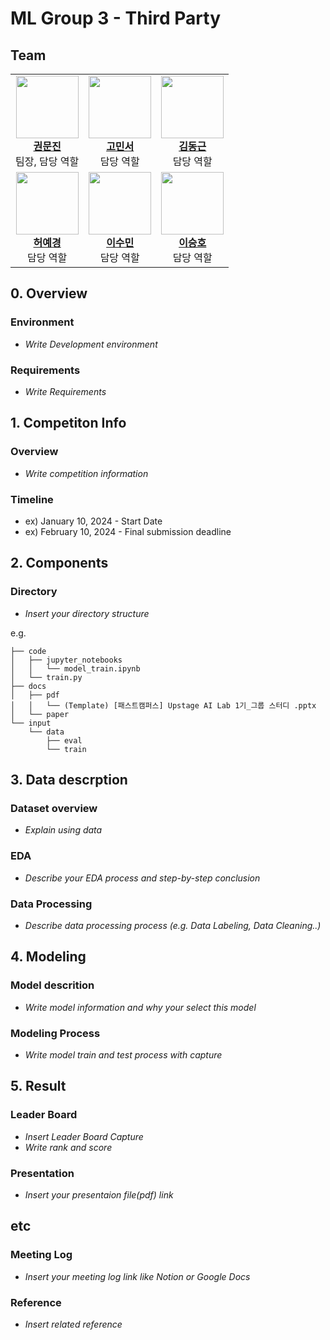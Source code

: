 # ML Group 3 - Third Party
## Team

<table>
  <tr>
    <td align="center">
      <img src="https://avatars.githubusercontent.com/u/156163982?v=4" width="100"><br/>
      <a href="https://github.com/UpstageAILab"><b>권문진</b></a><br/>
      팀장, 담당 역할
    </td>
    <td align="center">
      <img src="https://avatars.githubusercontent.com/u/156163982?v=4" width="100"><br/>
      <a href="https://github.com/UpstageAILab"><b>고민서</b></a><br/>
      담당 역할
    </td>
    <td align="center">
      <img src="https://avatars.githubusercontent.com/u/156163982?v=4" width="100"><br/>
      <a href="https://github.com/UpstageAILab"><b>김동근</b></a><br/>
      담당 역할
    </td>
  </tr>
  <tr>
    <td align="center">
      <img src="https://avatars.githubusercontent.com/u/156163982?v=4" width="100"><br/>
      <a href="https://github.com/UpstageAILab"><b>허예경</b></a><br/>
      담당 역할
    </td>
    <td align="center">
      <img src="https://avatars.githubusercontent.com/u/156163982?v=4" width="100"><br/>
      <a href="https://github.com/UpstageAILab"><b>이수민</b></a><br/>
      담당 역할
    </td>
    <td align="center">
      <img src="https://avatars.githubusercontent.com/u/156163982?v=4" width="100"><br/>
      <a href="https://github.com/UpstageAILab"><b>이승호</b></a><br/>
      담당 역할
    </td>
  </tr>
</table>

## 0. Overview
### Environment
- _Write Development environment_

### Requirements
- _Write Requirements_

## 1. Competiton Info

### Overview

- _Write competition information_

### Timeline

- ex) January 10, 2024 - Start Date
- ex) February 10, 2024 - Final submission deadline

## 2. Components

### Directory

- _Insert your directory structure_

e.g.
```
├── code
│   ├── jupyter_notebooks
│   │   └── model_train.ipynb
│   └── train.py
├── docs
│   ├── pdf
│   │   └── (Template) [패스트캠퍼스] Upstage AI Lab 1기_그룹 스터디 .pptx
│   └── paper
└── input
    └── data
        ├── eval
        └── train
```

## 3. Data descrption

### Dataset overview

- _Explain using data_

### EDA

- _Describe your EDA process and step-by-step conclusion_

### Data Processing

- _Describe data processing process (e.g. Data Labeling, Data Cleaning..)_

## 4. Modeling

### Model descrition

- _Write model information and why your select this model_

### Modeling Process

- _Write model train and test process with capture_

## 5. Result

### Leader Board

- _Insert Leader Board Capture_
- _Write rank and score_

### Presentation

- _Insert your presentaion file(pdf) link_

## etc

### Meeting Log

- _Insert your meeting log link like Notion or Google Docs_

### Reference

- _Insert related reference_
